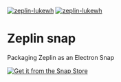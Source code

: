 [![zeplin-lukewh](https://snapcraft.io/zeplin-lukewh/badge.svg)](https://snapcraft.io/zeplin-lukewh)
[![zeplin-lukewh](https://snapcraft.io/zeplin-lukewh/trending.svg?name=0)](https://snapcraft.io/zepling-lukewh)

# Zeplin snap
Packaging Zeplin as an Electron Snap

[![Get it from the Snap Store](https://snapcraft.io/static/images/badges/en/snap-store-black.svg)](https://snapcraft.io/zeplin-lukewh)
